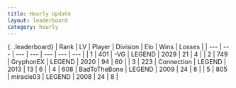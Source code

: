 ```yaml
---
title: Hourly Update
layout: leaderboard
category: hourly
---
```


{: .leaderboard}
| Rank | LV | Player | Division | Elo | Wins | Losses |
| --- | --- | --- | --- | --- | --- | --- |
| <span data-change="0">1</span> | 401 | <span title="ID: 92077">-VG</span> | LEGEND | <span data-change="0">2029</span> | <span data-change="0">21</span> | <span data-change="0">4</span> |
| <span data-change="0">2</span> | 749 | <span title="ID: 315148">GryphonEX</span> | LEGEND | <span data-change="0">2020</span> | <span data-change="0">94</span> | <span data-change="0">60</span> |
| <span data-change="0">3</span> | 223 | <span title="ID: 539711">Connection</span> | LEGEND | <span data-change="0">2013</span> | <span data-change="0">13</span> | <span data-change="0">6</span> |
| <span data-change="3">4</span> | 608 | <span title="ID: 391169">BadToTheBone</span> | LEGEND | <span data-change="14">2009</span> | <span data-change="1">24</span> | <span data-change="0">8</span> |
| <span data-change="11">5</span> | 805 | <span title="ID: 416373">miracle03</span> | LEGEND | <span data-change="75">2008</span> | <span data-change="7">24</span> | <span data-change="0">8</span> |